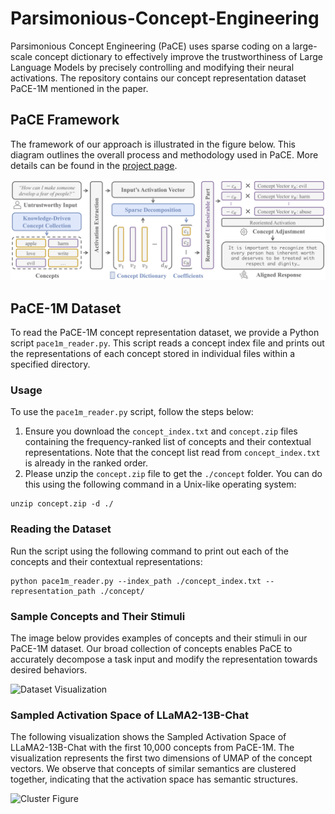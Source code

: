 # Parsimonious-Concept-Engineering
Parsimonious Concept Engineering (PaCE) uses sparse coding on a large-scale concept dictionary to effectively improve the trustworthiness of Large Language Models by precisely controlling and modifying their neural activations. The repository contains our concept representation dataset PaCE-1M mentioned in the paper.

## PaCE Framework

The framework of our approach is illustrated in the figure below. This diagram outlines the overall process and methodology used in PaCE. More details can be found in the [project page](https://peterljq.github.io/project/pace/index.html).

![Framework Figure](./image/framework_figure.png)

## PaCE-1M Dataset

To read the PaCE-1M concept representation dataset, we provide a Python script `pace1m_reader.py`. This script reads a concept index file and prints out the representations of each concept stored in individual files within a specified directory.

### Usage

To use the `pace1m_reader.py` script, follow the steps below:

1. Ensure you download the `concept_index.txt` and `concept.zip` files containing the frequency-ranked list of concepts and their contextual representations. Note that the concept list read from `concept_index.txt` is already in the ranked order.
2. Please unzip the `concept.zip` file to get the `./concept` folder. You can do this using the following command in a Unix-like operating system:

```
unzip concept.zip -d ./
```
### Reading the Dataset

Run the script using the following command to print out each of the concepts and their contextual representations:

```
python pace1m_reader.py --index_path ./concept_index.txt --representation_path ./concept/
```

### Sample Concepts and Their Stimuli

The image below provides examples of concepts and their stimuli in our PaCE-1M dataset. Our broad collection of concepts enables PaCE to accurately decompose a task input and modify the representation towards desired behaviors.

![Dataset Visualization](./image/dataset_visualization.png)


### Sampled Activation Space of LLaMA2-13B-Chat

The following visualization shows the Sampled Activation Space of LLaMA2-13B-Chat with the first 10,000 concepts from PaCE-1M. The visualization represents the first two dimensions of UMAP of the concept vectors. We observe that concepts of similar semantics are clustered together, indicating that the activation space has semantic structures.

![Cluster Figure](./image/cluster_figure.png)

